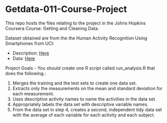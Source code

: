 # Getdata-011-Course-Project

This repo hosts the files relating to the project in the Johns Hopkins Coursera Course: Getting and Cleaning Data.

Dataset obtained are from the the Human Activity Recognition Using Smartphones from UCI:
* Description: [Here](http://archive.ics.uci.edu/ml/datasets/Human+Activity+Recognition+Using+Smartphones)
* Data: [Here](https://d396qusza40orc.cloudfront.net/getdata%2Fprojectfiles%2FUCI%20HAR%20Dataset.zip)

Project Goals - You should create one R script called run_analysis.R that does the following.:

1. Merges the training and the test sets to create one data set.
2. Extracts only the measurements on the mean and standard deviation for each measurement. 
3. Uses descriptive activity names to name the activities in the data set
4. Appropriately labels the data set with descriptive variable names. 
5. From the data set in step 4, creates a second, independent tidy data set with the average of each variable for each activity and each subject.
